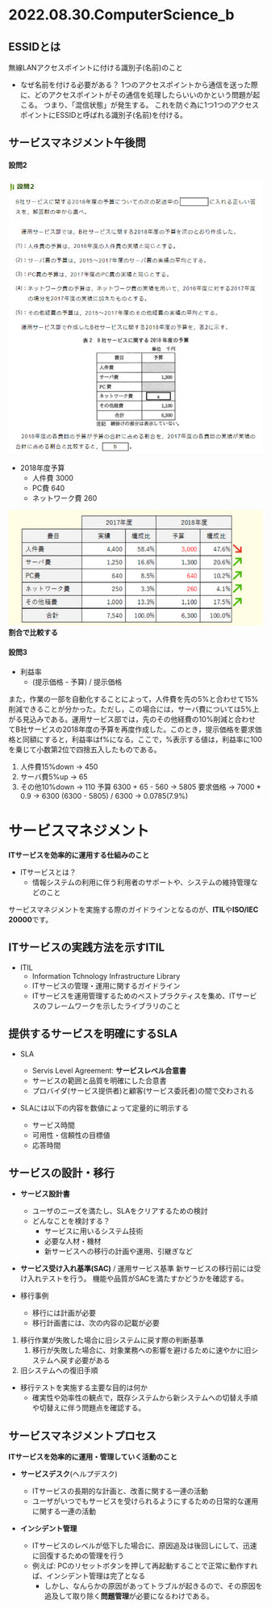 # 2022.08.30.ComputerScience_b
## ESSIDとは
無線LANアクセスポイントに付ける識別子(名前)のこと

- なぜ名前を付ける必要がある？
1つのアクセスポイントから通信を送った際に、どのアクセスポイントがその通信を処理したらいいのかという問題が起こる。
つまり、「混信状態」が発生する。
これを防ぐ為に1つ1つのアクセスポイントにESSIDと呼ばれる識別子(名前)を付ける。


## サービスマネジメント午後問
#### 設問2
![](2022-08-30-09-22-40.png)
- 2018年度予算
  - 人件費 3000
  - PC費 640
  - ネットワーク費 260

![](2022-08-30-09-40-59.png)
**割合で比較する**

#### 設問3
- 利益率
  - (提示価格 - 予算) / 提示価格

また，作業の一部を自動化することによって，人件費を先の5%と合わせて15%削減できることが分かった。ただし，この場合には，サーバ費については5%上がる見込みである。運用サービス部では，先のその他経費の10%削減と合わせてB社サービスの2018年度の予算を再度作成した。このとき，提示価格を要求価格と同額にすると，利益率はf%になる。ここで，%表示する値は，利益率に100を乗じて小数第2位で四捨五入したものである。

1. 人件費15%down -> 450
2. サーバ費5%up -> 65
3. その他10%down -> 110
予算 6300 + 65 - 560 -> 5805
要求価格 -> 7000 * 0.9 -> 6300
(6300 - 5805) / 6300 -> 0.0785(7.9%)


# サービスマネジメント
**ITサービスを効率的に運用する仕組みのこと**
- ITサービスとは？
  - 情報システムの利用に伴う利用者のサポートや、システムの維持管理などのこと

サービスマネジメントを実施する際のガイドラインとなるのが、**ITIL**や**ISO/IEC 20000**です。

## ITサービスの実践方法を示すITIL
- ITIL
  - Information Tchnology Infrastructure Library
  - ITサービスの管理・運用に関するガイドライン
  - ITサービスを運用管理するためのベストプラクティスを集め、ITサービスのフレームワークを示したライブラリのこと


## 提供するサービスを明確にするSLA
- SLA
  - Servis Level Agreement: **サービスレベル合意書**
  - サービスの範囲と品質を明確にした合意書
  - プロバイダ(サービス提供者)と顧客(サービス委託者)の間で交わされる

- SLAには以下の内容を数値によって定量的に明示する
  - サービス時間
  - 可用性・信頼性の目標値
  - 応答時間

## サービスの設計・移行
- **サービス設計書**
  - ユーザのニーズを満たし、SLAをクリアするための検討
  - どんなことを検討する？
    - サービスに用いるシステム技術
    - 必要な人材・機材
    - 新サービスへの移行の計画や運用、引継ぎなど

- **サービス受け入れ基準(SAC)** / 運用サービス基準
新サービスの移行前には受け入れテストを行う。
機能や品質がSACを満たすかどうかを確認する。

- 移行事例
  - 移行には計画が必要
  - 移行計画書には、次の内容の記載が必要
1. 移行作業が失敗した場合に旧システムに戻す際の判断基準
   1. 移行が失敗した場合に、対象業務への影響を避けるために速やかに旧システムへ戻す必要がある
2. 旧システムへの復旧手順

- 移行テストを実施する主要な目的は何か
  - 確実性や効率性の観点で，既存システムから新システムへの切替え手順や切替えに伴う問題点を確認する。

## サービスマネジメントプロセス
**ITサービスを効率的に運用・管理していく活動のこと**

- **サービスデスク**(ヘルプデスク)
  - ITサービスの長期的な計画と、改善に関する一連の活動
  - ユーザがいつでもサービスを受けられるようにするための日常的な運用に関する一連の活動

- **インシデント管理**
  - ITサービスのレベルが低下した場合に、原因追及は後回しにして、迅速に回復するための管理を行う
  - 例えば: PCのリセットボタンを押して再起動することで正常に動作すれば、インシデント管理は完了となる
    - しかし、なんらかの原因があってトラブルが起きるので、その原因を追及して取り除く**問題管理**が必要になるわけである。
